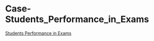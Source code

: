 # Case-Students_Performance_in_Exams

<a href="https://www.kaggle.com/datasets/spscientist/students-performance-in-exams">Students Performance in Exams</a>
